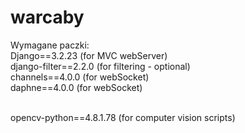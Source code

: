 # warcaby

Wymagane paczki:<br>
Django==3.2.23 (for MVC webServer)<br>
django-filter==2.2.0 (for filtering - optional)<br>
channels==4.0.0 (for webSocket)<br>
daphne==4.0.0 (for webSocket)<br><br>

opencv-python==4.8.1.78 (for computer vision scripts)

